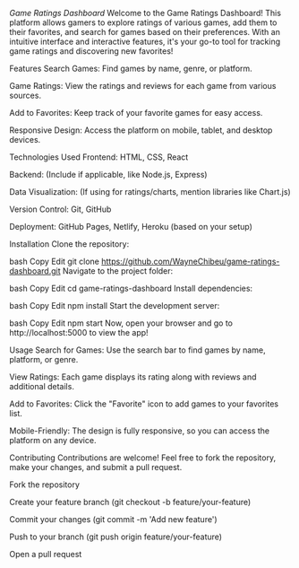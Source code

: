 *Game Ratings Dashboard*
Welcome to the Game Ratings Dashboard! This platform allows gamers to explore ratings of various games, add them to their favorites, and search for games based on their preferences. With an intuitive interface and interactive features, it's your go-to tool for tracking game ratings and discovering new favorites!

Features
Search Games: Find games by name, genre, or platform.

Game Ratings: View the ratings and reviews for each game from various sources.

Add to Favorites: Keep track of your favorite games for easy access.

Responsive Design: Access the platform on mobile, tablet, and desktop devices.

Technologies Used
Frontend: HTML, CSS, React

Backend: (Include if applicable, like Node.js, Express)

Data Visualization: (If using for ratings/charts, mention libraries like Chart.js)

Version Control: Git, GitHub

Deployment: GitHub Pages, Netlify, Heroku (based on your setup)

Installation
Clone the repository:

bash
Copy
Edit
git clone https://github.com/WayneChibeu/game-ratings-dashboard.git
Navigate to the project folder:

bash
Copy
Edit
cd game-ratings-dashboard
Install dependencies:

bash
Copy
Edit
npm install
Start the development server:

bash
Copy
Edit
npm start
Now, open your browser and go to http://localhost:5000 to view the app!

Usage
Search for Games: Use the search bar to find games by name, platform, or genre.

View Ratings: Each game displays its rating along with reviews and additional details.

Add to Favorites: Click the "Favorite" icon to add games to your favorites list.

Mobile-Friendly: The design is fully responsive, so you can access the platform on any device.

Contributing
Contributions are welcome! Feel free to fork the repository, make your changes, and submit a pull request.

Fork the repository

Create your feature branch (git checkout -b feature/your-feature)

Commit your changes (git commit -m 'Add new feature')

Push to your branch (git push origin feature/your-feature)

Open a pull request
